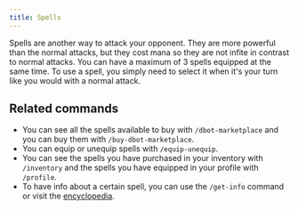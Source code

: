 ```yaml
---
title: Spells
---
```


Spells are another way to attack your opponent. They are more powerful than the normal attacks, but they cost mana so they are not infite in contrast to normal attacks. You can have a maximum of 3 spells equipped at the same time. To use a spell, you simply need to select it when it's your turn like you would with a normal attack.

## Related commands

- You can see all the spells available to buy with `/dbot-marketplace` and you can buy them with `/buy-dbot-marketplace`.
- You can equip or unequip spells with `/equip-unequip`.
- You can see the spells you have purchased in your inventory with `/inventory` and the spells you have equipped in your profile with `/profile`.
- To have info about a certain spell, you can use the `/get-info` command or visit the [encyclopedia](/en/encyclopedia/spells).
